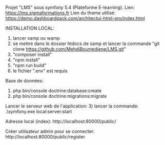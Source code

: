 Projet "LMS" sous symfony 5.4 (Plateforme E-learning). Lien: https://lms.sigmaformations.fr
Lien du theme utilisé: https://demo.dashboardpack.com/architectui-html-pro/index.html

INSTALLATION LOCAL:

1) lancer xamp ou wamp
2) se mettre dans le dossier htdocs de xamp et lancer la commande "git clone https://github.com/MehdiBoumediene/LMS.git"
3) "composer install"
4) "npm install"
5) "npm run build"
6) le fichier ".env" est requis

Base de données:
1) php bin/console doctrine:database:create
2) php bin/console doctrine:migrations:migrate

Lancer le serveur web de l'application:
3) lancer la commande: .\symfony.exe local:server:start 

Adresse local (index):
http://localhost:80000/public/

Créer utilisateur admin pour se connecter:
http://localhost:80000/public/register
